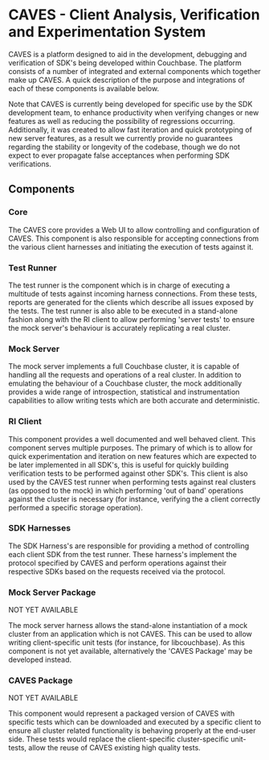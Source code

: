 # CAVES - Client Analysis, Verification and Experimentation System

CAVES is a platform designed to aid in the development, debugging and
verification of SDK's being developed within Couchbase.  The platform consists
of a number of integrated and external components which together make up CAVES.
A quick description of the purpose and integrations of each of these components
is available below.

Note that CAVES is currently being developed for specific use by the SDK
development team, to enhance productivity when verifying changes or new features
as well as reducing the possibility of regressions occurring.  Additionally, it
was created to allow fast iteration and quick prototyping of new server
features, as a result we currently provide no guarantees regarding the stability
or longevity of the codebase, though we do not expect to ever propagate false
acceptances when performing SDK verifications.

## Components

### Core

The CAVES core provides a Web UI to allow controlling and configuration of
CAVES.  This component is also responsible for accepting connections from the
various client harnesses and initiating the execution of tests against it.

### Test Runner

The test runner is the component which is in charge of executing a multitude of
tests against incoming harness connections.  From these tests, reports are
generated for the clients which describe all issues exposed by the tests.  The
test runner is also able to be executed in a stand-alone fashion along with the
RI client to allow performing 'server tests' to ensure the mock server's
behaviour is accurately replicating a real cluster.

### Mock Server

The mock server implements a full Couchbase cluster, it is capable of handling
all the requests and operations of a real cluster.  In addition to emulating the
behaviour of a Couchbase cluster, the mock additionally provides a wide range of
introspection, statistical and instrumentation capabilities to allow writing
tests which are both accurate and deterministic.

### RI Client

This component provides a well documented and well behaved client.  This
component serves multiple purposes.  The primary of which is to allow for quick
experimentation and iteration on new features which are expected to be later
implemented in all SDK's, this is useful for quickly building verification tests
to be performed against other SDK's.  This client is also used by the CAVES test
runner when performing tests against real clusters (as opposed to the mock) in
which performing 'out of band' operations against the cluster is necessary (for
instance, verifying the a client correctly performed a specific storage
operation).

### SDK Harnesses

The SDK Harness's are responsible for providing a method of controlling each
client SDK from the test runner.  These harness's implement the protocol
specified by CAVES and perform operations against their respective SDKs based on
the requests received via the protocol.

### Mock Server Package

NOT YET AVAILABLE

The mock server harness allows the stand-alone instantiation of a mock cluster
from an application which is not CAVES.  This can be used to allow writing
client-specific unit tests (for instance, for libcouchbase).  As this component
is not yet available, alternatively the 'CAVES Package' may be developed
instead.


### CAVES Package

NOT YET AVAILABLE

This component would represent a packaged version of CAVES with specific tests
which can be downloaded and executed by a specific client to ensure all cluster
related functionality is behaving properly at the end-user side.  These tests
would replace the client-specific cluster-specific unit-tests, allow the reuse
of CAVES existing high quality tests.
